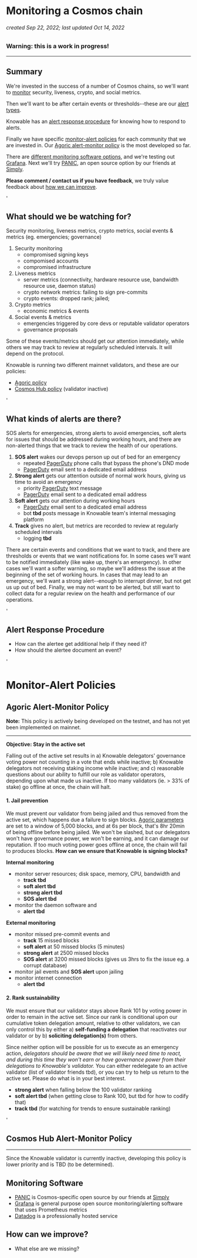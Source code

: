 # Monitoring a Cosmos chain
###### *created Sep 22, 2022; last updated Oct 14, 2022*
### Warning: this is a work in progress!
----
## Summary
We're invested in the success of a number of Cosmos chains, so we'll want to [monitor](#what-should-we-be-watching-for) security, liveness, crypto, and social metrics.

Then we'll want to be after certain events or thresholds--these are our [alert types](#what-kinds-of-alerts-are-there).

Knowable has an [alert response procedure](#alert-response-procedure) for knowing how to respond to alerts.

Finally we have specific [monitor-alert policies](#monitor-alert-policies) for each community that we are invested in. Our [Agoric alert-monitor policy](#agoric-policy) is the most developed so far.

There are [different monitoring software options](#monitoring-software), and we're testing out [Grafana](https://grafana.com). Next we'll try [PANIC](https://github.com/SimplyVC/panic), an open source option by our friends at [Simply](https://simply-vc.com.mt/).

**Please comment / contact us if you have feedback**, we truly value feedback about [how we can improve](#how-can-we-improve).

'

## What should we be watching for?
Security monitoring, liveness metrics, crypto metrics, social events & metrics (eg. emergencies; governance)

1. Security monitoring
    - compromised signing keys
    - compomised accounts
    - compromised infrastructure
2. Liveness metrics
    - server metrics (connectivity, hardware resource use, bandwidth resource use, daemon status)
    - crypto network metrics: failing to sign pre-commits
    - crypto events: dropped rank; jailed;
3. Crypto metrics
    - economic metrics & events
4. Social events & metrics
    - emergencies triggered by core devs or reputable validator operators
    - governance proposals
    
Some of these events/metrics should get our attention immediately, while others we may track to review at regularly scheduled intervals. It will depend on the protocol.

Knowable is running two different mainnet validators, and these are our policies:
- [Agoric policy](#agoric-alert-monitor-policy)
- [Cosmos Hub policy](#cosmos-hub-alert-monitor-policy) (validator inactive)

'

## What kinds of alerts are there?
SOS alerts for emergencies, strong alerts to avoid emergencies, soft alerts for issues that should be addressed during working hours, and there are non-alerted things that we track to review the health of our operations.

1. **SOS alert** wakes our devops person up out of bed for an emergency
    - repeated [PagerDuty](https://www.pagerduty.com) phone calls that bypass the phone's DND mode
    - [PagerDuty](https://www.pagerduty.com) email sent to a dedicated email address
2. **Strong alert** gets our attention outside of normal work hours, giving us time to avoid an emergency
    - priority [PagerDuty](https://www.pagerduty.com) text message
    - [PagerDuty](https://www.pagerduty.com) email sent to a dedicated email address
3. **Soft alert** gets our attention during working hours
    - [PagerDuty](https://www.pagerduty.com) email sent to a dedicated email address
    - bot **tbd** posts message in Knowable team's internal messaging platform
4. **Track** gives no alert, but metrics are recorded to review at regularly scheduled intervals
    - logging **tbd**

There are certain events and conditions that we want to track, and there are thresholds or events that we want notifications for.
In some cases we'll want to be notified immediately (like wake up, there's an emergency). In other cases we'll want a softer warning, so
maybe we'll address the issue at the beginning of the set of working hours. In cases that may lead to an emergency, we'll want a strong alert--enough to interrupt dinner, but not get us up out of bed. Finally, we may not want to be alerted, but still want to collect data for a regular review on the health and performance of our operations.

'

## Alert Response Procedure
- How can the alertee get additional help if they need it?
- How should the alertee document an event?

'

# Monitor-Alert Policies

## Agoric Alert-Monitor Policy

**Note:** This policy is actively being developed on the testnet, and has not yet been implemented on mainnet.

---

**Objective: Stay in the active set**

Falling out of the active set results in a) Knowable delegators' governance voting power not counting in a vote that ends while inactive; b) Knowable delegators not receiving staking income while inactive; and c) reasonable questions about our ability to fulfill our role as validator operators, depending upon what made us inactive. If too many validators (ie. > 33% of stake) go offline at once, the chain will halt.

#### 1. Jail prevention
We must prevent our validator from being jailed and thus removed from the active set, which happens due a failure to sign blocks.
[Agoric parameters](https://bigdipper.live/agoric/params) are set to a window of 5,000 blocks, and at 6s per block, that's 8hr 20min of being offline before being jailed. We won't be slashed, but our delegators won't have governance power, we won't be earning, and it can damage our reputation. If too much voting power goes offline at once, the chain will fail to produces blocks. **How can we ensure that Knowable is signing blocks?**

**Internal monitoring**
- monitor server resources; disk space, memory, CPU, bandwidth and
    - **track tbd**
    - **soft alert tbd**
    - **strong alert tbd**
    - **SOS alert tbd**
- monitor the daemon software and
    - **alert tbd**

**External monitoring**
- monitor missed pre-commit events and
    - **track** 15 missed blocks
    - **soft alert** at 50 missed blocks (5 minutes)
    - **strong alert** at 2500 missed blocks
    - **SOS alert** at 3200 missed blocks (gives us 3hrs to fix the issue eg. a corrupt database)
- monitor jail events and **SOS alert** upon jailing
- monitor internet connection 
    - **alert tbd**

#### 2. Rank sustainability
We must ensure that our validator stays above Rank 101 by voting power in order to remain in the active set. Since our rank is conditional upon our cumulative token delegation amount, relative to other validators, we can only control this by either a) **self-funding a delegation** that reactivates our validator or by b) **soliciting delegation(s)** from others.

Since neither option will be possible for us to execute as an emergency action, _delegators should be aware that we will likely need time to react, and during this time they won't earn or have governance power from their delegations to Knowable's validator._ You can either redelegate to an active validator (list of validator friends tbd), or you can try to help us return to the active set. Please do what is in your best interest.

- **strong alert** when falling below the 100 validator ranking
- **soft alert tbd** (when getting close to Rank 100, but tbd for how to codify that)
- **track tbd** (for watching for trends to ensure sustainable ranking)

'

## Cosmos Hub Alert-Monitor Policy

---

Since the Knowable validator is currently inactive, developing this policy is lower priority and is TBD (to be determined).

## Monitoring Software
- [PANIC](https://github.com/SimplyVC/panic) is Cosmos-specific open source by our friends at [Simply](https://simply-vc.com.mt/)
- [Grafana](https://grafana.com) is general purpose open source monitoring/alerting software that uses Prometheus metrics
- [Datadog](https://www.datadoghq.com) is a professionally hosted service

## How can we improve?
- What else are we missing?
